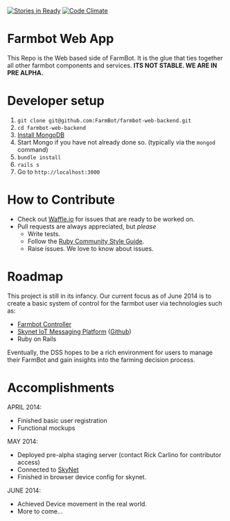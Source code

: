 [![Stories in Ready](https://badge.waffle.io/farmbot/farmbot-web-backend.png?label=ready&title=Ready)](https://waffle.io/FarmBot/farmbot-web-app)
[![Code Climate](https://codeclimate.com/github/FarmBot/farmbot-web-app.png)](https://codeclimate.com/github/FarmBot/farmbot-web-app)

# Farmbot Web App

This Repo is the Web based side of FarmBot. It is the glue that ties together all other farmbot components and services. **ITS NOT STABLE. WE ARE IN PRE ALPHA.**

# Developer setup

 1. `git clone git@github.com:FarmBot/farmbot-web-backend.git`
 2. `cd farmbot-web-backend`
 3. [Install MongoDB](http://docs.mongodb.org/manual/tutorial/install-mongodb-on-os-x/)
 4. Start Mongo if you have not already done so. (typically via the `mongod` command)
 3. `bundle install`
 4. `rails s`
 5. Go to `http://localhost:3000`

# How to Contribute

 * Check out [Waffle.io](https://waffle.io/farmbot/farmbot-web-backend) for issues that are ready to be worked on.
 * Pull requests are always appreciated, but *please*
   * Write tests.
   * Follow the [Ruby Community Style Guide](https://github.com/bbatsov/ruby-style-guide).
   * Raise issues. We love to know about issues.

# Roadmap

This project is still in its infancy. Our current focus as of June 2014 is to create a basic system of control for the farmbot user via technologies such as:

 * [Farmbot Controller](https://github.com/FarmBot/farmbot-raspberry-pi-controller)
 * [Skynet IoT Messaging Platform](http://www.skynet.im) ([Github](https://github.com/skynetim/skynet))
 * Ruby on Rails

Eventually, the DSS hopes to be a rich environment for users to manage their FarmBot and gain insights into the farming decision process.

# Accomplishments

APRIL 2014:

 * Finished basic user registration
 * Functional mockups

MAY 2014:

 * Deployed pre-alpha staging server (contact Rick Carlino for contributor access)
 * Connected to [SkyNet](www.skynet.im)
 * Finished in browser device config for skynet.

JUNE 2014:

 * Achieved Device movement in the real world.
 * More to come...